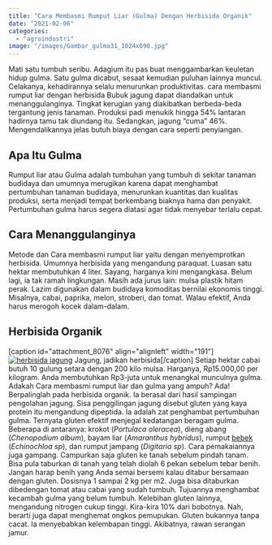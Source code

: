 ```yaml
---
title: "Cara Membasmi Rumput Liar (Gulma) Dengan Herbisida Organik"
date: "2021-02-06"
categories: 
  - "agroindustri"
image: "/images/Gambar_gulma31_1024x690.jpg"
---
```


Mati satu tumbuh seribu. Adagium itu pas buat menggambarkan keuletan hidup gulma. Satu gulma dicabut, sesaat kemudian puluhan lainnya muncul. Celakanya, kehadirannya selalu menurunkan produktivitas. cara membasmi rumput liar dengan herbisida Bubuk jagung dapat diandalkan untuk menanggulanginya. Tingkat kerugian yang diakibatkan berbeda-beda tergantung jenis tanaman. Produksi padi menukik hingga 54% lantaran hadirnya tamu tak diundang itu. Sedangkan, jagung “cuma” 46%. Mengendalikannya jelas butuh biaya dengan cara seperti penyiangan.

## Apa Itu Gulma

Rumput liar atau Gulma adalah tumbuhan yang tumbuh di sekitar tanaman budidaya dan umumnya merugikan karena dapat menghambat pertumbuhan tanaman budidaya, menurunkan kuantitas dan kualitas produksi, serta menjadi tempat berkembang biaknya hama dan penyakit. Pertumbuhan gulma harus segera diatasi agar tidak menyebar terlalu cepat.

## Cara Menanggulanginya

Metode dan Cara membasmi rumput liar yaitu dengan menyemprotkan herbisida. Umumnya herbisida yang mengandung paraquat. Luasan satu hektar membutuhkan 4 liter. Sayang, harganya kini mengangkasa. Belum lagi, ia tak ramah lingkungan. Masih ada jurus lain: mulsa plastik hitam perak. Lazim digunakan dalam budidaya komoditas bernilai ekonomis tinggi. Misalnya, cabai, paprika, melon, stroberi, dan tomat. Walau efektif, Anda harus merogoh kocek dalam-dalam.

## Herbisida Organik

\[caption id="attachment\_8076" align="alignleft" width="191"\][![herbisida jagung](/images/Gambar_gulma_588x768.jpg)](http://localhost/mitra/wp-content/uploads/2021/02/Gambar_gulma_588x768.jpg) Jagung, jadikan herbisida\[/caption\] Setiap hektar cabai butuh 10 gulung setara dengan 200 kilo mulsa. Harganya, Rp15.000,00 per kilogram. Anda membutuhkan Rp3-juta untuk menangkal munculnya gulma. Adakah Cara membasmi rumput liar dan gulma yang ampuh? Ada! Berpalinglah pada herbisida organik. Ia berasal dari hasil sampingan pengolahan jagung. Sisa penggilingan jagung disebut gluten yang kaya protein itu mengandung dipeptida. Ia adalah zat penghambat pertumbuhan gulma. Ternyata gluten efektif menjegal kedatangan beragam gulma. Beberapa di antaranya: krokot (_Portulaca oleracea_), dieng abang (_Chenopodium album_), bayam liar (_Amaranthus hybridus_), rumput [bebek](http://localhost/mitra/topik/bebek "bebek") (_Echinochloa sp_), dan rumput jampang (_Digitaria sp_). Cara pemakaiannya juga gampang. Campurkan saja gluten ke tanah sebelum pindah tanam. Bisa pula taburkan di tanah yang telah diolah 6 pekan sebelum tebar benih. Jangan harap benih yang Anda semai bersemi kalau ditabur bersamaan dengan gluten. Dosisnya 1 sampai 2 kg per m2. Juga bisa ditaburkan dibedengan tomat atau cabai yang sudah tumbuh. Tujuannya menghambat kecambah gulma yang belum tumbuh. Kelebihan gluten lainnya, mengandung nitrogen cukup tinggi. Kira-kira 10% dari bobotnya. Nah, berarti juga dapat menghemat ongkos pemupukan. Gluten bukannya tanpa cacat. Ia menyebabkan kelembapan tinggi. Akibatnya, rawan serangan jamur.
